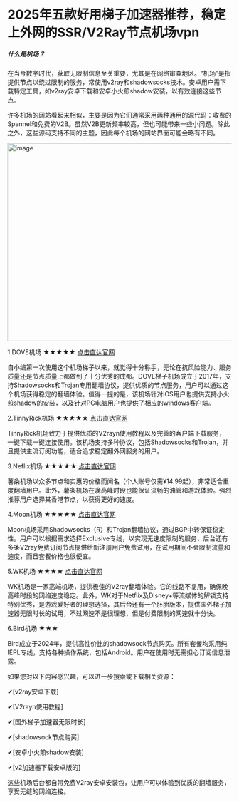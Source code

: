 # 2025年五款好用梯子加速器推荐，稳定上外网的SSR/V2Ray节点机场vpn

##### 什么是机场？
在当今数字时代，获取无限制信息至关重要，尤其是在网络审查地区。“机场”是指提供节点以绕过限制的服务，常使用v2ray和shadowsocks技术。安卓用户需下载特定工具，如v2ray安卓下载和安卓小火煎shadow安装，以有效连接这些节点。

许多机场的网站看起来相似，主要是因为它们通常采用两种通用的源代码：收费的Spannel和免费的V2B。虽然V2B更新频率较高，但也可能带来一些小问题。除此之外，这些源码支持不同的主题，因此每个机场的网站界面可能会略有不同。

<img width="814" height="444" alt="image" src="https://github.com/user-attachments/assets/35fe59fd-0ac6-4db6-9437-fd0ff1a84a43" />

1.DOVE机场 ★★★★★
[点击直达官网](https://dove8.cc/a.php?alavBTtF8UB)

自小编第一次使用这个机场梯子以来，就觉得十分称手，无论在抗风险能力、服务质量还是节点质量上都做到了十分优秀的成都。DOVE梯子机场成立于2017年，支持Shadowsocks和Trojan专用翻墙协议，提供优质的节点服务，用户可以通过这个机场获得稳定的翻墙体验。值得一提的是，该机场针对iOS用户也提供支持小火煎shadow的安装，以及针对PC电脑用户也提供了相应的windows客户端。

2.TinnyRick机场 ★★★★★
[点击直达官网](https://dove8.cc/a.php?alavBTtF8UB)

TinnyRick机场致力于提供优质的V2rayn使用教程以及完善的客户端下载服务，一键下载一键连接使用。该机场支持多种协议，包括Shadowsocks和Trojan，并且提供主流订阅功能，适合追求稳定翻外网服务的用户。

3.Neflix机场 ★★★★★
[点击直达官网](https://dove8.cc/a.php?alavBTtF8UB)

薯条机场以众多节点和实惠的价格而闻名（个人账号仅需¥14.99起），非常适合重度翻墙用户。此外，薯条机场在晚高峰时段也能保证流畅的油管和游戏体验。强烈推荐用户选择其香港节点，以获得更好的速度。

4.Moon机场 ★★★★★
[点击直达官网](https://dove8.cc/a.php?alavBTtF8UB)

Moon机场采用Shadowsocks（R）和Trojan翻墙协议，通过BGP中转保证稳定性。用户可以根据需求选择Exclusive专线，以实现无速度限制的服务，后台还有多条V2ray免费订阅节点提供给新注册用户免费试用，在试用期间不会限制流量和速度，而且套餐价格也很便宜。

5.WK机场 ★★★★
[点击直达官网](https://dove8.cc/a.php?alavBTtF8UB)

WK机场是一家高端机场，提供极佳的V2ray翻墙体验。它的线路不复用，确保晚高峰时段的网络速度稳定。此外，WK对于Netflix及Disney+等流媒体的解锁支持特别优秀，是游戏爱好者的理想选择，其后台还有一个胚胎版本，提供国外梯子加速器无限时长的试用，不过网速不是很理想，但是付费限制的网速就十分快。

6.Bird机场 ★★★

Bird成立于2024年，提供高性价比的shadowsock节点购买。所有套餐均采用纯IEPL专线，支持各种操作系统，包括Android。用户在使用时无需担心订阅信息泄露。

如果您对以下内容感兴趣，可以进一步搜索或下载相关资源：

✔[v2ray安卓下载]

✔[V2rayn使用教程]

✔[国外梯子加速器无限时长]

✔[shadowsock节点购买]

✔[安卓小火煎shadow安装]

✔[v2加速器下载安卓版的]

这些机场后台都自带免费V2ray安卓安装包，让用户可以体验到优质的翻墙服务，享受无缝的网络连接。
